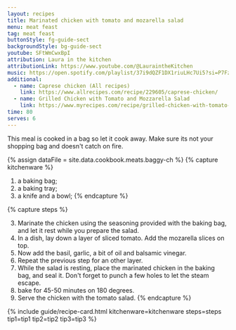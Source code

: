 ```yaml
---
layout: recipes
title: Marinated chicken with tomato and mozarella salad
menu: meat feast
tag: meat feast
buttonStyle: fg-guide-sect
backgroundStyle: bg-guide-sect
youtube: SFtWmCwxBpI
attribution: Laura in the kitchen
attributionLink: https://www.youtube.com/@LauraintheKitchen
music: https://open.spotify.com/playlist/37i9dQZF1DX1riuLHc7Ui5?si=P7Fz8s18QQKamfbkYGBJ_w
additional:
  - name: Caprese chicken (All recipes)
    link: https://www.allrecipes.com/recipe/229605/caprese-chicken/
  - name: Grilled Chicken with Tomato and Mozzarella Salad
    link: https://www.myrecipes.com/recipe/grilled-chicken-with-tomato-mozzarella-salad
time: 80
serves: 6
---
```


This meal is cooked in a bag so let it cook away. Make sure its not your shopping bag and doesn't catch on fire.
<!-- excerpt-end -->

{% assign dataFile = site.data.cookbook.meats.baggy-ch %}
{% capture kitchenware %}
1. a baking bag;
2. a baking tray;
3. a knife and a bowl;
{% endcapture %}

{% capture steps %}

3. Marinate the chicken using the seasoning provided with the baking bag, and let it rest while you prepare the salad.
4. In a dish, lay down a layer of sliced tomato. Add the mozarella slices on top.
5. Now add the basil, garlic, a bit of oil and balsamic vinegar. 
6. Repeat the previous step for an other layer.
7. While the salad is resting, place the marinated chicken in the baking bag, and seal it. Don't forget to punch a few holes to let the steam escape.
8. bake for 45-50 minutes on 180 degrees.
9. Serve the chicken with the tomato salad.
{% endcapture %}

{% include guide/recipe-card.html kitchenware=kitchenware steps=steps tip1=tip1 tip2=tip2 tip3=tip3 %}